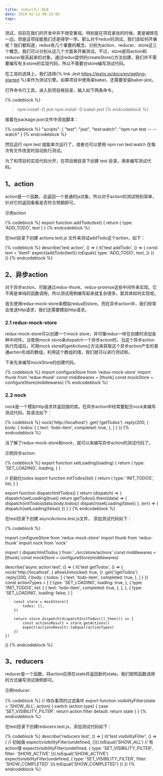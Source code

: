 ```yaml
---
title: redux(九)-测试
date: 2019-02-12 00:25:08
tags:
---
```


测试，目前在我们的开发中并不很受重视。特别是在项目紧张的时候，更是被晾在一边。但是这项技能我们还是得学一学。那么对于redux的测试，我们该如何开展呢？我们都知道，redux有几个重要的概念，分别为action、reducer、store这三个概念。我们可以分别从这几个方面来开展测试。不过，store是将action和reducer联系起来的对象，通过redux提供的createStore()方法创建，我们并不需要编写有关store的实现代码，所以不需要对store编写测试代码。

在工具的选择上，我们选择{% link Jest  https://jestjs.io/docs/en/getting-started %}来作为测试引擎。如果项目中使用来babel，还需要安装babel-jest。

打开命令行工具，进入到项目根目录，输入如下两条命令。

{% codeblock %}
> npm install -D jest
> npm install -D babel-jest
{% endcodeblock %}

接着在package.json文件中添加脚本：

{% codeblock %}
"scripts": {
    "test": "jest",
    "test:watch": "npm run test -- --watch"
}
{% endcodeblock %}

然后运行 npm test 就能单次运行了，或者也可以使用 npm run test:watch 在每次有文件改变时自动执行测试。

为了和项目的实现代码分开，在项目根目录下创建 test 目录，用来编写测试代码。

## 1、action

action是一个函数，会返回一个普通的js对象，所以对于action的测试特别简单，针对它的返回看看是否符合预期即可。

示例action

{% codeblock %}
export function addTodo(text) {
  return { type: 'ADD_TODO', text }
}
{% endcodeblock %}

在test目录下创建 actions.test.js 文件来测试addTodo这个action，如下：

{% codeblock %}
describe('test action', () => {
    it('test addTodo', () => {
        const text = 'item1'
        expect(addTodo(text)).toEqual({
            type: 'ADD_TODO',
            text,
        })
    })
})
{% endcodeblock %}

## 2、异步action

对于异步action，可能通过redux-thunk、redux-promise这些中间件来实现。它不再是单纯的函数调用，所以测试用例编写起来就复杂很多。那具体如何实现呢。

首先使用redux-mock-store来模拟redux的store。而在异步action中，我们经常会发送http请求，我们还需要模拟http请求。

### 2.1 redux-mock-store

redux-mock-store可以创建一个mock store，并可像redux一样在创建时添加各种中间件。当使用mock store来dispatch一个异步action时，当这个异步action执行完成后，可用mock store的getActions()方法来获取这个异步action产生的普通action形成的数组，利用这个数组的值，我们就可以进行测试啦。

下来先来编写mockStore的创建代码。

{% codeblock %}
import configureStore from 'redux-mock-store'
import thunk from 'redux-thunk'
const middlewares = [thunk]
const mockStore = configureStore(middlewares)
{% endcodeblock %}

### 2.2 nock

nock是一个模拟http请求并返回值的库。在异步action中经常要配合nock来编写测试代码。其语法如下：

{% codeblock %}
nock('http://localhost')
    .get('/getTodos')
    .reply(200, {
        body: {
            todos: [
                {
                    text: 'todo-item',
                    completed: true,
                },
            ]
        }
    })
{% endcodeblock %}

当了解了redux-mock-store和nock，就可以来编写异步action的测试代码了。

示例异步action:

{% codeblock %}
export function setLoading(loading) {
  return {
    type: 'SET_LOADING',
    loading,
  }
}

// 初始化todos
export function initTodos(list) {
  return {
    type: 'INIT_TODOS',
    list,
  }
}

export function dispatchInitTodos() {
  return (dispatch) => {
    dispatch(setLoading(true))
    return getTodos().then((data) => {
      dispatch(initTodos(data.body.todos))
      dispatch(setLoading(false))
    }, (err) => {
      dispatch(setLoading(false))
    })
  }
}
{% endcodeblock %}

在test目录下创建 asyncActions.test.js文件， 添加测试代码如下：

{% codeblock %}

import configureStore from 'redux-mock-store'
import thunk from 'redux-thunk'
import nock from 'nock'

import { dispatchInitTodos } from '../src/store/actions'
const middlewares = [thunk]
const mockStore = configureStore(middlewares)

describe('async action test', () => {
    it('test getTodos', () => {
        nock('http://localhost', {
            allowUnmocked: true,
        })
        .get('/getTodos')
        .reply(200, {
            body: {
                todos: [
                    {
                        text: 'todo-item',
                        completed: true,
                    },
                ]
            }
        })
        const actionTypes = [
            {
                type: 'SET_LOADING',
                loading: true,
            },
            {
                type: 'INIT_TODOS',
                list: [
                    {
                        text: 'todo-item',
                        completed: true,
                    },
                ],
            },
            {
                type: 'SET_LOADING',
                loading: false,
            }
        ]

        const store = mockStore({
            todos: [],
        })

        return store.dispatch(dispatchInitTodos()).then(() => {
            const actionsResult = store.getActions()
            expect(actionsResult).toEqual(actionTypes)
        })
    })
})
{% endcodeblock %}

## 3、reducers

reducer是一个函数，将action应用在state并返回新的state。我们按照函数调用的方式编写测试用例即可。

示例reducer:

{% codeblock %}
// 待办事项的过滤条件
export function visibilityFilter(state = 'SHOW_ALL', action) {
    switch (action.type) {
        case 'SET_VISIBILITY_FILTER':
            return action.filter
        default:
            return state
    }
}
{% endcodeblock %}

在test目录下创建reducers.test.js，添加测试代码如下：

{% codeblock %}
describe('reducers test', () => {
    it('test visibilityFilter', () => {
        // 初始值
        expect(visibilityFilter(undefined, {})).toEqual('SHOW_ALL')
        // 有action值
        expect(visibilityFilter(undefined, {
            type: 'SET_VISIBILITY_FILTER',
            filter: 'SHOW_ACTIVE'
        })).toEqual('SHOW_ACTIVE')
        expect(visibilityFilter(undefined, {
            type: 'SET_VISIBILITY_FILTER',
            filter: 'SHOW_COMPLETED'
        })).toEqual('SHOW_COMPLETED')
    })
})
{% endcodeblock %}